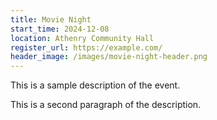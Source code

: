 ```yaml
---
title: Movie Night
start_time: 2024-12-08
location: Athenry Community Hall
register_url: https://example.com/
header_image: /images/movie-night-header.png
---
```


This is a sample description of the event.

This is a second paragraph of the description.
